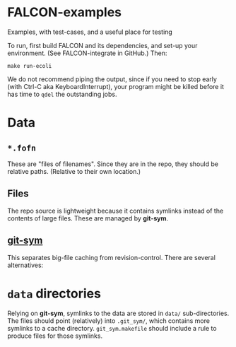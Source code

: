 # FALCON-examples
Examples, with test-cases, and a useful place for testing

To run, first build FALCON and its dependencies, and set-up your environment. (See FALCON-integrate in GitHub.) Then:
```
make run-ecoli
```
We do not recommend piping the output, since if you need to stop early (with Ctrl-C aka KeyboardInterrupt), your program might be killed before it has time to `qdel` the outstanding jobs.

# Data
## `*.fofn`
These are "files of filenames". Since they are in the repo, they should be relative paths. (Relative to their own location.)

## Files
The repo source is lightweight because it contains symlinks instead of the contents of large files. These are managed by **git-sym**.

## [git-sym](https://github.com/cdunn2001/git-sym)
This separates big-file caching from revision-control. There are several alternatives:

# `data` directories
Relying on **git-sym**, symlinks to the data are stored in `data/` sub-directories. The files should point (relatively) into `.git_sym/`, which contains more symlinks to a cache directory. `git_sym.makefile` should include a rule to produce files for those symlinks.

